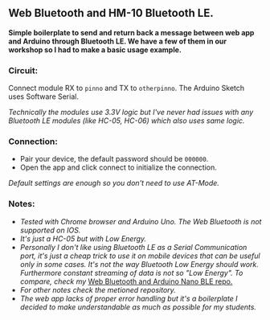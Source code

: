 ## Web Bluetooth and HM-10 Bluetooth LE.
**Simple boilerplate to send and return back a message between web app and Arduino through Bluetooth LE. We have a few of them in our workshop so I had to make a basic usage example.**

### Circuit:
Connect module RX to `pinno` and TX to `otherpinno`. The Arduino Sketch uses Software Serial.

*Technically the modules use 3.3V logic but I've never had issues with any Bluetooth LE modules (like HC-05, HC-06) which also uses same logic.*

### Connection:
- Pair your device, the default password should be `000000`.
- Open the app and click connect to initialize the connection.

*Default settings are enough so you don't need to use AT-Mode.*

### Notes:
- *Tested with Chrome browser and Arduino Uno. The Web Bluetooth is not supported on IOS.*
- *It's just a HC-05 but with Low Energy.*
- *Personally I don't like using Bluetooth LE as a Serial Communication port, it's just a cheap trick to use it on mobile devices that can be useful only in some cases. It's not the way Bluetooth Low Energy should work. Furthermore constant streaming of data is not so "Low Energy". To compare, check my* [Web Bluetooth and Arduino Nano BLE repo.](https://github.com/ErniW/Web-bluetooth-and-Arduino-Nano-33-BLE)
- *For other notes check the metioned repository.*
- *The web app lacks of proper error handling but it's a boilerplate I decided to make understandable as much as possible for my students.*
